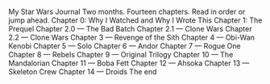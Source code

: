 My Star Wars Journal
Two months. Fourteen chapters. Read in order or jump ahead.
Chapter 0: Why I Watched and Why I Wrote This
Chapter 1: The Prequel
Chapter 2.0 — The Bad Batch
Chapter 2.1 — Clone Wars
Chapter 2.2 — Clone Wars
Chapter 3 — Revenge of the Sith
Chapter 4 — Obi-Wan Kenobi
Chapter 5 — Solo
Chapter 6 — Andor
Chapter 7 — Rogue One
Chapter 8 — Rebels
Chapter 9 — Original Trilogy
Chapter 10 — The Mandalorian
Chapter 11 — Boba Fett
Chapter 12 — Ahsoka
Chapter 13 — Skeleton Crew
Chapter 14 — Droids
The end
